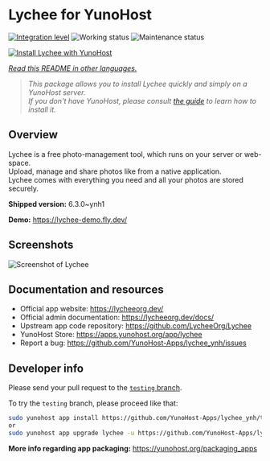 <!--
N.B.: This README was automatically generated by <https://github.com/YunoHost/apps/tree/master/tools/readme_generator>
It shall NOT be edited by hand.
-->

# Lychee for YunoHost

[![Integration level](https://apps.yunohost.org/badge/integration/lychee)](https://ci-apps.yunohost.org/ci/apps/lychee/)
![Working status](https://apps.yunohost.org/badge/state/lychee)
![Maintenance status](https://apps.yunohost.org/badge/maintained/lychee)

[![Install Lychee with YunoHost](https://install-app.yunohost.org/install-with-yunohost.svg)](https://install-app.yunohost.org/?app=lychee)

*[Read this README in other languages.](./ALL_README.md)*

> *This package allows you to install Lychee quickly and simply on a YunoHost server.*  
> *If you don't have YunoHost, please consult [the guide](https://yunohost.org/install) to learn how to install it.*

## Overview

Lychee is a free photo-management tool, which runs on your server or web-space.  
Upload, manage and share photos like from a native application.  
Lychee comes with everything you need and all your photos are stored securely.


**Shipped version:** 6.3.0~ynh1

**Demo:** <https://lychee-demo.fly.dev/>

## Screenshots

![Screenshot of Lychee](./doc/screenshots/screenshot.jpg)

## Documentation and resources

- Official app website: <https://lycheeorg.dev/>
- Official admin documentation: <https://lycheeorg.dev/docs/>
- Upstream app code repository: <https://github.com/LycheeOrg/Lychee>
- YunoHost Store: <https://apps.yunohost.org/app/lychee>
- Report a bug: <https://github.com/YunoHost-Apps/lychee_ynh/issues>

## Developer info

Please send your pull request to the [`testing` branch](https://github.com/YunoHost-Apps/lychee_ynh/tree/testing).

To try the `testing` branch, please proceed like that:

```bash
sudo yunohost app install https://github.com/YunoHost-Apps/lychee_ynh/tree/testing --debug
or
sudo yunohost app upgrade lychee -u https://github.com/YunoHost-Apps/lychee_ynh/tree/testing --debug
```

**More info regarding app packaging:** <https://yunohost.org/packaging_apps>
